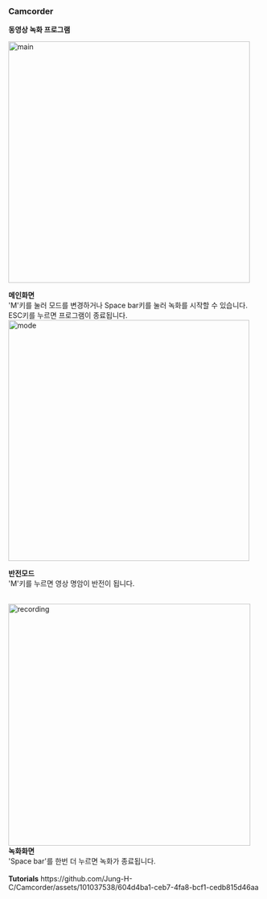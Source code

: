 ### Camcorder
<b>동영상 녹화 프로그램</b>


<img width="480" alt="main" src="https://github.com/Jung-H-C/Camcorder/assets/101037538/1a5e8fc8-901f-4bb3-9d55-30626cdbe412">


<b>메인화면</b><br>
'M'키를 눌러 모드를 변경하거나 Space bar키를 눌러 녹화를 시작할 수 있습니다. ESC키를 누르면 프로그램이 종료됩니다.
<img width="479" alt="mode" src="https://github.com/Jung-H-C/Camcorder/assets/101037538/2a3233c8-c1f0-4471-95cd-b7765bb5fcba">

<b>반전모드</b><br>
'M'키를 누르면 영상 명암이 반전이 됩니다. 
<br>
<br>

<img width="481" alt="recording" src="https://github.com/Jung-H-C/Camcorder/assets/101037538/439456aa-dac7-4351-a26d-300af2404016">
<br>
<b>녹화화면</b><br>
'Space bar'를 한번 더 누르면 녹화가 종료됩니다.
<br>


<br>
<b>Tutorials</b>
https://github.com/Jung-H-C/Camcorder/assets/101037538/604d4ba1-ceb7-4fa8-bcf1-cedb815d46aa
<br>


